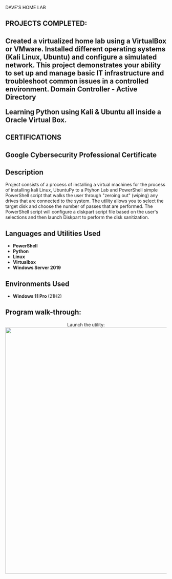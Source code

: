 <h>DAVE'S HOME LAB<h>

<h2>PROJECTS COMPLETED:<h2>
Created a virtualized home lab using a VirtualBox or VMware. Installed different operating systems (Kali Linux, Ubuntu) and configure a simulated network. This project demonstrates your ability to set up and manage basic IT infrastructure and troubleshoot common issues in a controlled environment.
Domain Controller - Active Directory

Learning Python using Kali &amp; Ubuntu all inside a Oracle Virtual Box.

<h2>CERTIFICATIONS<h2>
Google Cybersecurity Professional Certificate

<h2>Description</h2>
Project consists of a process of installing a virtual machines for the process of installing kali Linux, UbuntuPy to a Ptyhon Lab and PowerShell simple PowerShell script that walks the user through "zeroing out" (wiping) any drives that are connected to the system. The utility allows you to select the target disk and choose the number of passes that are performed. The PowerShell script will configure a diskpart script file based on the user's selections and then launch Diskpart to perform the disk sanitization.
<br />


<h2>Languages and Utilities Used</h2>

- <b>PowerShell</b> 
- <b>Python</b>
- <b>Linux</b>
- <b>Virtualbox</b>
- <B>Windows Server 2019</b>

<h2>Environments Used </h2>

- <b>Windows 11 Pro </b> (21H2)

<h2>Program walk-through:</h2>

<p align="center">
Launch the utility: <b>
<img width="1366" height="768" alt="Screenshot (61)" src="https://github.com/user-attachments/assets/126e3bfb-a8c8-4150-97a1-8234651a29ca" />




<!--
 ```diff
- text in red
+ text in green
! text in orange
# text in gray
@@ text in purple (and bold)@@
```
--!>
